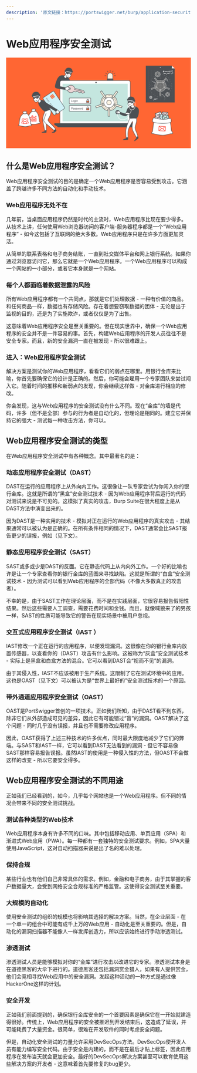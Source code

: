 ```yaml
---
description: '原文链接：https://portswigger.net/burp/application-security-testing'
---
```


# Web应用程序安全测试

![](../.gitbook/assets/web-app-security-graphic%20%281%29.svg)

## 什么是Web应用程序安全测试？

Web应用程序安全测试的目的是确定一个Web应用程序是否容易受到攻击。它涵盖了跨越许多不同方法的自动化和手动技术。

### Web应用程序无处不在

几年前，当桌面应用程序仍然是时代的主流时，Web应用程序比现在要少得多。从技术上讲，任何使用Web浏览器访问的客户端-服务器程序都是一个“Web应用程序” - 如今这包括了互联网的绝大多数。Web应用程序只是在许多方面更加灵活。

从简单的联系表格和电子商务结账，一直到社交媒体平台和网上银行系统。如果你通过浏览器访问它，那么它就是一个Web应用程序。一个Web应用程序可以构成一个网站的一小部分，或者它本身就是一个网站。

### 每个人都面临着数据泄露的风险

所有Web应用程序都有一个共同点，那就是它们处理数据 - 一种有价值的商品。和任何商品一样，数据也有存储风险。存在着想要窃取数据的团体 - 无论是出于监视的目的，还是为了实施欺诈，或者仅仅是为了出售。

这意味着Web应用程序安全是至关重要的。但在现实世界中，确保一个Web应用程序的安全并不是一件容易的事。首先，构建Web应用程序的开发人员往往不是安全专家。而且，新的安全漏洞一直在被发现 - 所以很难跟上。

### 进入：Web应用程序安全测试

解决方案是测试你的Web应用程序，看看它们的弱点在哪里。用银行金库来比喻，你首先要确保它的设计是正确的。然后，你可能会雇用一个专家团队来尝试闯入它。随着时间的推移和新弱点的发现，你会继续这样做 - 对金库进行相应的修改。

你会发现，这与Web应用程序的安全测试没有什么不同。现在“金库”的墙是代码，许多（但不是全部）参与的行为者是自动化的，但理论是相同的。建立它并保持它的强大 - 测试每一种攻击方法，你可以。

## Web应用程序安全测试的类型

在Web应用程序安全测试中有各种概念。其中最著名的是：

### 动态应用程序安全测试（DAST）

DAST在运行的应用程序上从外向内工作。这很像让一队专家尝试为你闯入你的银行金库。这就是所谓的“黑盒”安全测试技术 - 因为Web应用程序背后运行的代码对测试来说是不可见的。这模拟了真实的攻击，Burp Suite在很大程度上是从DAST方法中演变出来的。

因为DAST是一种实用的技术 - 模拟对正在运行的Web应用程序的真实攻击 - 其结果通常可以被认为是正确的。在所有条件相同的情况下，DAST通常会比SAST报告更少的误报，例如（见下文）。

### 静态应用程序安全测试（SAST）

SAST或多或少是DAST的反面。它在静态代码上从内向外工作。一个好的比喻也许是让一个专家查看你的银行金库的蓝图来寻找缺陷。这就是所谓的“白盒”安全测试技术 - 因为测试可以看到Web应用程序的全部代码（不像大多数真正的攻击者）。

不幸的是，由于SAST工作在理论层面，而不是在实践层面，它很容易报告假阳性结果。然后这些需要人工调查，需要花费时间和金钱。而且，就像喊狼来了的男孩一样，SAST的性质可能导致它的警告在现实场景中被用户忽视。

### 交互式应用程序安全测试（IAST ） 

IAST修改一个正在运行的应用程序，以便发现漏洞。这很像在你的银行金库内放置传感器，以查看你的（DAST）攻击有什么影响。这被称为“灰盒”安全测试技术 - 实际上是黑盒和白盒方法的混合。它可以看到DAST会“视而不见”的漏洞。

由于其侵入性，IAST不应该被用于生产系统。这限制了它在测试环境中的应用。这也是OAST（见下文）可以被认为是“世界上最好的”安全测试技术的一个原因。

### 带外通道应用程序安全测试（OAST）

OAST是PortSwigger首创的一项技术。正如我们所知，由于DAST看不到东西，除非它们从外部造成可见的差异，因此它有可能错过“盲”的漏洞。OAST解决了这个问题 - 同时几乎没有误报，并且也不需要修改应用程序。

因此，OAST获得了上述三种技术的许多优点，同时最大限度地减少了它们的弊端。与SAST和IAST一样，它可以看到DAST无法看到的漏洞 - 但它不容易像SAST那样容易报告误报。虽然IAST的使用是一种侵入性的方法，但OAST不会做这样的改变 - 所以它要安全得多。

## Web应用程序安全测试的不同用途

正如我们已经看到的，如今，几乎每个网站也是一个Web应用程序。但不同的情况会带来不同的安全测试挑战。

### 测试各种类型的Web技术

Web应用程序本身有许多不同的口味。其中包括移动应用、单页应用（SPA）和渐进式Web应用（PWA）。每一种都有一套独特的安全测试要求。例如，SPA大量使用JavaScript，这对自动扫描器来说是出了名的难以处理。

### 保持合规

某些行业也有他们自己非常具体的需求。例如，金融和电子商务，由于其掌握的客户数据量大，会受到网络安全合规标准的严格监管。这使得安全测试至关重要。

### 大规模的自动化

使用安全测试的组织的规模也将影响其选择的解决方案。当然，在企业层面 - 在一个单一的组合中可能有成千上万的Web应用 - 自动化是至关重要的。但是，自动化的漏洞扫描器不能像人一样发挥创造力，所以应该始终进行手动渗透测试。

### 渗透测试

渗透测试人员是能够模拟对你的“金库”进行攻击以改进它的专家。渗透测试本身是在道德黑客的大伞下进行的。道德黑客还包括漏洞赏金猎人，如果有人提供赏金，他们会竞相寻找Web应用中的安全漏洞。发起这种活动的一种方式是通过像HackerOne这样的计划。

### 安全开发

正如我们前面提到的，确保银行金库安全的一个首要因素是确保它在一开始就建造得很好。传统上，Web应用程序的安全被推迟到开发结束后，这造成了延误，并可能耗费了大量资金。很简单，很难在开发软件的同时考虑安全问题。

但是，自动化安全测试的力量允许采用DevSecOps方法。DevSecOps使开发人员有能力编写安全代码。由于安全是内建的，而不是在最后才贴上标签，因此应用程序在发布当天就会更加安全。最好的DevSecOps解决方案甚至可以教育使用这些解决方案的开发者 - 这意味着首先要修复的bug更少。



